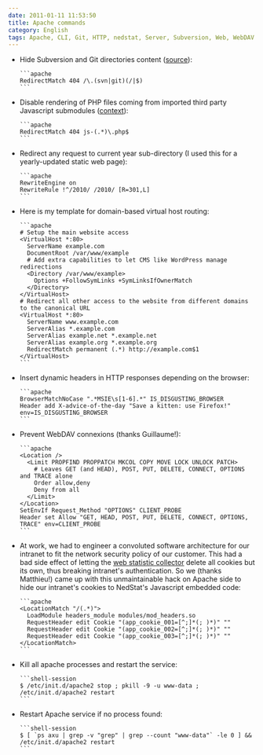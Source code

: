 ```yaml
---
date: 2011-01-11 11:53:50
title: Apache commands
category: English
tags: Apache, CLI, Git, HTTP, nedstat, Server, Subversion, Web, WebDAV
---
```


  * Hide Subversion and Git directories content ([source](https://news.ycombinator.com/item?id=839016)):

        ```apache
        RedirectMatch 404 /\.(svn|git)(/|$)
        ```

  * Disable rendering of PHP files coming from imported third party Javascript submodules ([context](https://github.com/kdeldycke/cool-cavemen-k2-theme/blob/master/.htaccess)):

        ```apache
        RedirectMatch 404 js-(.*)\.php$
        ```

  * Redirect any request to current year sub-directory (I used this for a yearly-updated static web page):

        ```apache
        RewriteEngine on
        RewriteRule !^/2010/ /2010/ [R=301,L]
        ```

  * Here is my template for domain-based virtual host routing:

        ```apache
        # Setup the main website access
        <VirtualHost *:80>
          ServerName example.com
          DocumentRoot /var/www/example
          # Add extra capabilities to let CMS like WordPress manage redirections
          <Directory /var/www/example>
            Options +FollowSymLinks +SymLinksIfOwnerMatch
          </Directory>
        </VirtualHost>
        # Redirect all other access to the website from different domains to the canonical URL
        <VirtualHost *:80>
          ServerName www.example.com
          ServerAlias *.example.com
          ServerAlias example.net *.example.net
          ServerAlias example.org *.example.org
          RedirectMatch permanent (.*) http://example.com$1
        </VirtualHost>
        ```

  * Insert dynamic headers in HTTP responses depending on the browser:

        ```apache
        BrowserMatchNoCase ".*MSIE\s[1-6].*" IS_DISGUSTING_BROWSER
        Header add X-advice-of-the-day "Save a kitten: use Firefox!" env=IS_DISGUSTING_BROWSER
        ```

  * Prevent WebDAV connexions (thanks Guillaume!):

        ```apache
        <Location />
          <Limit PROPFIND PROPPATCH MKCOL COPY MOVE LOCK UNLOCK PATCH>
            # Leaves GET (and HEAD), POST, PUT, DELETE, CONNECT, OPTIONS and TRACE alone
            Order allow,deny
            Deny from all
          </Limit>
        </Location>
        SetEnvIf Request_Method "OPTIONS" CLIENT_PROBE
        Header set Allow "GET, HEAD, POST, PUT, DELETE, CONNECT, OPTIONS, TRACE" env=CLIENT_PROBE
        ```

  * At work, we had to engineer a convoluted software architecture for our
  intranet to fit the network security policy of our customer. This had a bad
  side effect of letting the [web statistic
  collector](https://web.archive.org/web/20111008000404/https://www.nedstat.com)
  delete all cookies but its own, thus breaking intranet's authentication. So
  we (thanks Matthieu!) came up with this unmaintainable hack on Apache side to
  hide our intranet's cookies to NedStat's Javascript embedded code:

        ```apache
        <LocationMatch "/(.*)">
          LoadModule headers_module modules/mod_headers.so
          RequestHeader edit Cookie "(app_cookie_001=[^;]*(; )*)" ""
          RequestHeader edit Cookie "(app_cookie_002=[^;]*(; )*)" ""
          RequestHeader edit Cookie "(app_cookie_003=[^;]*(; )*)" ""
        </LocationMatch>
        ```

  * Kill all apache processes and restart the service:

        ```shell-session
        $ /etc/init.d/apache2 stop ; pkill -9 -u www-data ; /etc/init.d/apache2 restart
        ```

  * Restart Apache service if no process found:

        ```shell-session
        $ [ `ps axu | grep -v "grep" | grep --count "www-data"` -le 0 ] && /etc/init.d/apache2 restart
        ```

